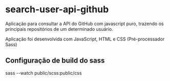 # search-user-api-github
Aplicação para consultar a API do GitHub com javascript puro,  trazendo os principais repositórios de um determinado usuário. 

Aplicação foi desenvolvida com JavaScript, HTML e CSS (Pré-processador Sass)

## Configuração de build do sass
sass --watch public/scss:public/css
